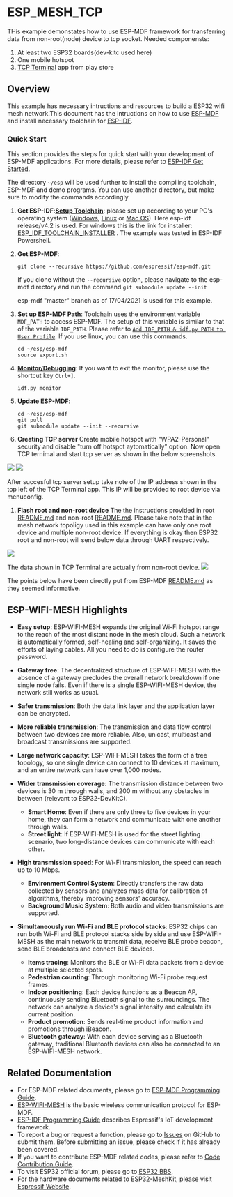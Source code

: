 # ESP_MESH_TCP
THis example demonstates how to use ESP-MDF framework for transferring data from non-root(node) device to tcp socket. 
Needed componensts:
1. At least two ESP32 boards(dev-kitc used here) 
2. One mobile hotspot
3. [TCP Terminal](https://play.google.com/store/apps/details?id=com.hardcodedjoy.tcpterminal) app from play store

## Overview

This example has necessary intructions and resources to build a ESP32 wifi mesh network.This document has the intructions on how to use [ESP-MDF](https://github.com/espressif/esp-mdf.git) and install necessary toolchain for [ESP-IDF](https://github.com/espressif/esp-idf.git). 


### Quick Start

This section provides the steps for quick start with your development of ESP-MDF applications. For more details, please refer to [ESP-IDF Get Started](https://docs.espressif.com/projects/esp-idf/en/v4.0.1/get-started/index.html#get-started).

The directory ``~/esp`` will be used further to install the compiling toolchain, ESP-MDF and demo programs. You can use another directory, but make sure to modify the commands accordingly.

1. **Get ESP-IDF**:[**Setup Toolchain**](https://docs.espressif.com/projects/esp-idf/en/stable/get-started-cmake/index.html#step-1-set-up-the-toolchain): please set up according to your PC's operating system ([Windows](https://docs.espressif.com/projects/esp-idf/en/stable/get-started-cmake/windows-setup.html), [Linux](https://docs.espressif.com/projects/esp-idf/en/stable/get-started-cmake/linux-setup.html) or [Mac OS](https://docs.espressif.com/projects/esp-idf/en/stable/get-started-cmake/macos-setup.html)). 
Here esp-idf release/v4.2 is used. For windows this is the link for installer: [ESP_IDF_TOOLCHAIN_INSTALLER](https://dl.espressif.com/dl/esp-idf-tools-setup-2.3.exe) . The example was tested in ESP-IDF Powershell.


1. **Get ESP-MDF**:

    ```shell
    git clone --recursive https://github.com/espressif/esp-mdf.git
    ```

    If you clone without the `--recursive` option, please navigate to the esp-mdf directory and run the command `git submodule update --init`

    esp-mdf "master" branch as of 17/04/2021 is used for this example.



1. **Set up ESP-MDF Path**: Toolchain uses the environment variable ``MDF_PATH`` to access ESP-MDF. The setup of this variable is similar to that of the variable ``IDF_PATH``. Please refer to [`Add IDF_PATH & idf.py PATH to User Profile`](https://docs.espressif.com/projects/esp-idf/en/v4.0.1/get-started/index.html#step-4-set-up-the-environment-variables). If you use linux, you can use this commands.

    ```shell
    cd ~/esp/esp-mdf
    source export.sh
    ```
1. [**Monitor/Debugging**](https://docs.espressif.com/projects/esp-idf/en/stable/get-started/idf-monitor.html): If you want to exit the monitor, please use the shortcut key ``Ctrl+]``.

    ```shell
    idf.py monitor
    ```

1. **Update ESP-MDF**:

    ```shell
    cd ~/esp/esp-mdf
    git pull
    git submodule update --init --recursive
    ```
1. **Creating TCP server**
Create mobile hotspot with "WPA2-Personal" security and disable "turn off hotspot aytomatically" option. 
Now open TCP ternimal and start tcp server as shown in the below screenshots.

<img src="tcp_ternimal_settings.jpg">
<img src="tcp_terminal_waiting.jpg">

After succesful tcp server setup take note of the IP address shown in the top left of the TCP Terminal app. This IP will be provided to root device via menuconfig. 

1. **Flash root and non-root device**
The the instructions provided in root [README.md](https://github.com/sumit612/esp_mesh_tcp/blob/dev/root/README.md) and non-root [README.md](https://github.com/sumit612/esp_mesh_tcp/blob/dev/non_root/README.md). 
Please take note that in the mesh network topoligy used in this example can have only one root device and multiple non-root device. If everything is okay then ESP32 root and non-root will send below data through UART respectively.
<img src="root_and_non_root_debug.PNG">

The data shown in TCP Terminal are actually from non-root device.
<img src="tcp_terminal_connect.jpg">

The points below have been directly put from ESP-MDF [README.md](https://github.com/espressif/esp-mdf/blob/master/README.md) as they seemed informative. 

## ESP-WIFI-MESH Highlights

* **Easy setup**: ESP-WIFI-MESH expands the original Wi-Fi hotspot range to the reach of the most distant node in the mesh cloud. Such a network is automatically formed, self-healing and self-organizing. It saves the efforts of laying cables. All you need to do is configure the router password.

* **Gateway free**: The decentralized structure of ESP-WIFI-MESH with the absence of a gateway precludes the overall network breakdown if one single node fails. Even if there is a single ESP-WIFI-MESH device, the network still works as usual.

* **Safer transmission**: Both the data link layer and the application layer can be encrypted.

* **More reliable transmission**: The transmission and data flow control between two devices are more reliable. Also, unicast, multicast and broadcast transmissions are supported.

* **Large network capacity**: ESP-WIFI-MESH takes the form of a tree topology, so one single device can connect to 10 devices at maximum, and an entire network can have over 1,000 nodes.

* **Wider transmission coverage**: The transmission distance between two devices is 30 m through walls, and 200 m without any obstacles in between (relevant to ESP32-DevKitC).
    * **Smart Home**: Even if there are only three to five devices in your home, they can form a network and communicate with one another through walls.
    * **Street light**: If ESP-WIFI-MESH is used for the street lighting scenario, two long-distance devices can communicate with each other.

* **High transmission speed**: For Wi-Fi transmission, the speed can reach up to 10 Mbps.
    * **Environment Control System**: Directly transfers the raw data collected by sensors and analyzes mass data for calibration of algorithms, thereby improving sensors' accuracy.
    * **Background Music System**: Both audio and video transmissions are supported.
    
* **Simultaneously run Wi-Fi and BLE protocol stacks**: ESP32 chips can run both Wi-Fi and BLE protocol stacks side by side and use ESP-WIFI-MESH as the main network to transmit data, receive BLE probe beacon, send BLE broadcasts and connect BLE devices.
    * **Items tracing**: Monitors the BLE or Wi-Fi data packets from a device at multiple selected spots.
    * **Pedestrian counting**: Through monitoring Wi-Fi probe request frames.
    * **Indoor positioning**: Each device functions as a Beacon AP, continuously sending Bluetooth signal to the surroundings. The network can analyze a device's signal intensity and calculate its current position.
    * **Product promotion**: Sends real-time product information and promotions through iBeacon.
    * **Bluetooth gateway**: With each device serving as a Bluetooth gateway, traditional Bluetooth devices can also be connected to an ESP-WIFI-MESH network.

## Related Documentation

* For ESP-MDF related documents, please go to [ESP-MDF Programming Guide](https://docs.espressif.com/projects/esp-mdf/en/latest/?badge=latest).
* [ESP-WIFI-MESH](https://docs.espressif.com/projects/esp-idf/en/stable/api-guides/mesh.html) is the basic wireless communication protocol for ESP-MDF.
* [ESP-IDF Programming Guide](https://docs.espressif.com/projects/esp-idf/en/stable/) describes Espressif's IoT development framework.
* To report a bug or request a function, please go to [Issues](https://github.com/espressif/esp-mdf/issues) on GitHub to submit them. Before submitting an issue, please check if it has already been covered.
* If you want to contribute ESP-MDF related codes, please refer to [Code Contribution Guide](docs/en/contribute/index.rst).
* To visit ESP32 official forum, please go to [ESP32 BBS](https://esp32.com/).
* For the hardware documents related to ESP32-MeshKit, please visit [Espressif Website](https://www.espressif.com/en/support/download/documents).

